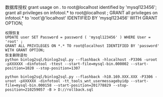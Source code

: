 数据库授权
	 grant usage on *.* to root@localhost identified by 'mysql123456';
	grant all privileges on infotool.* to root@localhost ;
	GRANT all privileges on infotool.* to 'root'@'localhost' IDENTIFIED BY 'mysql123456' WITH GRANT OPTION;

	权限恢复
	UPDATE user SET Password = password ( 'mysql123456' ) WHERE User = 'root' ;
	GRANT ALL PRIVILEGES ON *.* TO root@localhost IDENTIFIED BY 'password' WITH GRANT OPTION;
	恢复删除语句
	python binlog2sql/binlog2sql.py --flashback -hlocalhost -P3306 -uroot -pXXXXXX -dinfotool -ttest --start-file=mysql-bin.000002 --start-position=1020 --stop-position=1307

	python binlog2sql/binlog2sql.py --flashback -h10.169.XXX.XXX -P3306 -uroot -pXXXXXX -dinfotool -tt_tools_wnt_usermessagebyidp --start-file=mysql-bin.000158 --start-position=201778829 --stop-position=210259057 -B > D://rollback.sql


